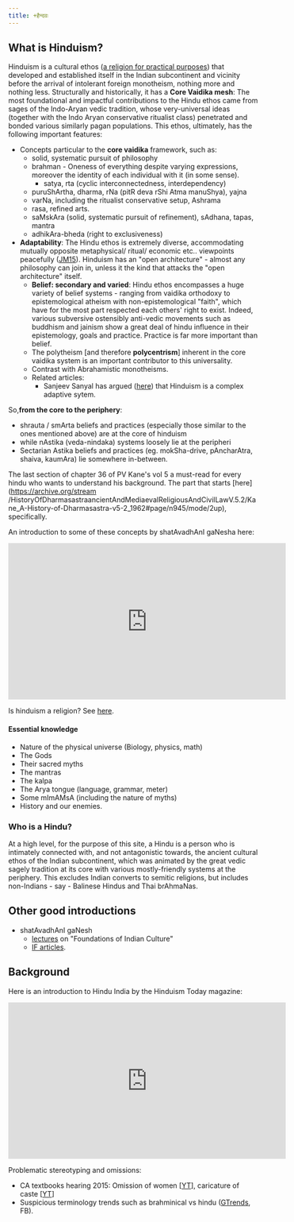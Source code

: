 ```yaml
---
title: +हैन्दवः
---
```


  

## What is Hinduism?

Hinduism is a cultural ethos ([a religion for practical purposes](religion/)) that developed and established itself in the Indian subcontinent and vicinity before the arrival of intolerant foreign monotheism, nothing more and nothing less. Structurally and historically, it has a **Core Vaidika mesh**: The most foundational and impactful contributions to the Hindu ethos came from sages of the Indo-Aryan vedic tradition, whose very-universal ideas (together with the Indo Aryan conservative ritualist class) penetrated and bonded various similarly pagan populations. This ethos, ultimately, has the following important features:

- Concepts particular to the **core vaidika** framework, such as:
    - solid, systematic pursuit of philosophy
    - brahman - Oneness of everything despite varying expressions, moreover the identity of each individual with it (in some sense).
        - satya, rta (cyclic interconnectedness, interdependency)
    - puruShArtha, dharma, rNa (pitR deva rShi Atma manuShya), yajna
    - varNa, including the ritualist conservative setup, Ashrama
    - rasa, refined arts.
    - saMskAra (solid, systematic pursuit of refinement), sAdhana, tapas, mantra
    - adhikAra-bheda (right to exclusiveness)
- **Adaptability**: The Hindu ethos is extremely diverse, accommodating mutually opposite metaphysical/ ritual/ economic etc.. viewpoints peacefully ([JM15](http://swarajyamag.com/culture/jeyamohan-on-the-question-of-being-a-cultural-hindu/)). Hinduism has an "open architecture" - almost any philosophy can join in, unless it the kind that attacks the "open architecture" itself.
    - **Belief: secondary and varied**: Hindu ethos encompasses a huge variety of belief systems - ranging from vaidika orthodoxy to epistemological atheism with non-epistemological "faith", which have for the most part respected each others' right to exist. Indeed, various subversive ostensibly anti-vedic movements such as buddhism and jainism show a great deal of hindu influence in their epistemology, goals and practice. Practice is far more important than belief.
    - The polytheism \[and therefore **polycentrism**\] inherent in the core vaidika system is an important contributor to this universality.
    - Contrast with Abrahamistic monotheisms.
    - Related articles:
        - Sanjeev Sanyal has argued ([here](http://swarajyamag.com/culture/the-logic-of-hinduism/)) that Hinduism is a complex adaptive sytem.

So,**from the core to the periphery**:

- shrauta / smArta beliefs and practices (especially those similar to the ones mentioned above)  are at the core of hinduism
- while nAstika (veda-nindaka) systems loosely lie at the peripheri
- Sectarian Astika beliefs and practices (eg. mokSha-drive, pAncharAtra, shaiva, kaumAra) lie somewhere in-between.

The last section of chapter 36 of PV Kane's vol 5 a must-read for every hindu who wants to understand his background. The part that starts [here](https://archive.org/stream /HistoryOfDharmasastraancientAndMediaevalReligiousAndCivilLawV.5.2/Kane_A-History-of-Dharmasastra-v5-2_1962#page/n945/mode/2up), specifically.

An introduction to some of these concepts by shatAvadhAnI gaNesha here:


<iframe width="560" height="315" src="https://www.youtube.com/embed/tMDOTpLR1NE" frameborder="0" allow="autoplay; encrypted-media" allowfullscreen></iframe>

Is hinduism a religion? See [here](religion/).

#### Essential knowledge

- Nature of the physical universe (Biology, physics, math)
- The Gods
- Their sacred myths
- The mantras
- The kalpa
- The Arya tongue (language, grammar, meter)
- Some mImAMsA (including the nature of myths)
- History and our enemies.


### Who is a Hindu?

At a high level, for the purpose of this site, a Hindu is a person who is intimately connected with, and not antagonistic towards, the ancient cultural ethos of the Indian subcontinent, which was animated by the great vedic sagely tradition at its core with various mostly-friendly systems at the periphery. This excludes Indian converts to semitic religions, but includes non-Indians - say - Balinese Hindus and Thai brAhmaNas.

## Other good introductions

- shatAvadhAnI gaNesh
    - [lectures](https://www.youtube.com/playlist?list=PL2ounFpr5CwJt1MHN2xB8aHe6ip06Olgm) on "Foundations of Indian Culture"
    - [IF articles](http://indiafacts.co.in/author/shatavadhani-ganesh/).

## Background

Here is an introduction to Hindu India by the Hinduism Today magazine:
<iframe width="560" height="315" src="https://www.youtube.com/embed/nB2toz5p5Mw" frameborder="0" allow="autoplay; encrypted-media" allowfullscreen></iframe>

  

Problematic stereotyping and omissions:

- CA textbooks hearing 2015: Omission of women \[[YT](https://www.youtube.com/watch?v=m0f2iCtW9BA&feature=player_embedded)\], caricature of caste \[[YT](https://www.youtube.com/watch?v=2Y7zt4LtBh8&feature=youtu.be)\]
- Suspicious terminology trends such as brahminical vs hindu ([GTrends](https://books.google.com/ngrams/graph?content=brahmanical%2Chindu&year_start=1930&year_end=2008&corpus=15&smoothing=5&share=&direct_url=t1%3B%2Cbrahmanical%3B%2Cc0%3B.t1%3B%2Chindu%3B%2Cc0), FB).
